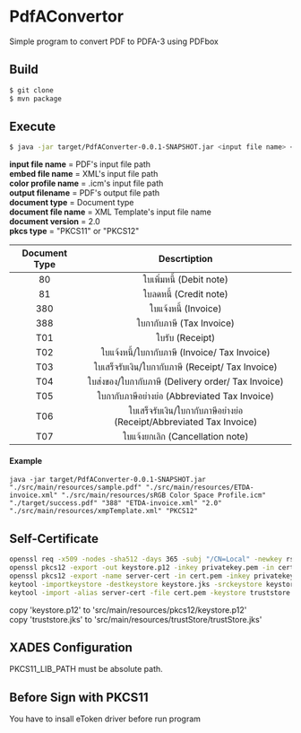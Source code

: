 
# PdfAConvertor

Simple program to convert PDF to PDFA-3 using PDFbox

## Build
```sh
$ git clone 
$ mvn package 
```

## Execute
```sh
$ java -jar target/PdfAConverter-0.0.1-SNAPSHOT.jar <input file name> <embed file name> <color profile name> <output filename> <document type> <document file name> <document version> <pkcs type>
```
**input file name** = PDF's input file path <br/>
**embed file name** = XML's input file path <br/>
**color profile name** = .icm's input file path <br/>
**output filename** = PDF's output file path <br/>
**document type** = Document type <br/>
**document file name** = XML Template's input file name <br/>
**document version** = 2.0 <br/>
**pkcs type** = "PKCS11" or "PKCS12" <br/>

| Document Type | Descrtiption |
| :---:   | :---: |
|   80  | ใบเพิ่มหนี้ (Debit note)                                          |
|   81  | ใบลดหนี้ (Credit note)                                          |
|   380 | ใบแจ้งหนี้ (Invoice)                                             |
|   388 | ใบกากับภาษี (Tax Invoice)                                       |
|   T01 | ใบรับ (Receipt)                                                 |
|   T02 | ใบแจ้งหนี้/ใบกากับภาษี (Invoice/ Tax Invoice)                      |
|   T03 | ใบเสร็จรับเงิน/ใบกากับภาษี (Receipt/ Tax Invoice)                   |
|   T04 | ใบส่งของ/ใบกากับภาษี (Delivery order/ Tax Invoice)               |
|   T05 | ใบกากับภาษีอย่างย่อ (Abbreviated Tax Invoice)                     |
|   T06 | ใบเสร็จรับเงิน/ใบกากับภาษีอย่างย่อ (Receipt/Abbreviated Tax Invoice)  |
|   T07 | ใบแจ้งยกเลิก (Cancellation note)                                 |

#### Example
```
java -jar target/PdfAConverter-0.0.1-SNAPSHOT.jar "./src/main/resources/sample.pdf" "./src/main/resources/ETDA-invoice.xml" "./src/main/resources/sRGB Color Space Profile.icm" "./target/success.pdf" "388" "ETDA-invoice.xml" "2.0" "./src/main/resources/xmpTemplate.xml" "PKCS12"
```

## Self-Certificate
```sh
openssl req -x509 -nodes -sha512 -days 365 -subj "/CN=Local" -newkey rsa:4096 -keyout privatekey.pem -out cert.pem
openssl pkcs12 -export -out keystore.p12 -inkey privatekey.pem -in cert.pem
openssl pkcs12 -export -name server-cert -in cert.pem -inkey privatekey.pem -out keystore.p12
keytool -importkeystore -destkeystore keystore.jks -srckeystore keystore.p12 -srcstoretype pkcs12 -alias server-cert
keytool -import -alias server-cert -file cert.pem -keystore truststore.jks
```
copy 'keystore.p12' to 'src/main/resources/pkcs12/keystore.p12' <br/>
copy 'truststore.jks' to 'src/main/resources/trustStore/trustStore.jks'

## XADES Configuration
PKCS11_LIB_PATH must be absolute path.

## Before Sign with PKCS11
You have to insall eToken driver before run program
